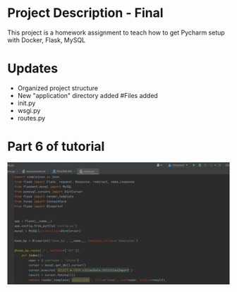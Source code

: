 # Project Description - Final
This project is a homework assignment to teach how to get Pycharm setup with Docker, Flask, MySQL
# Updates
* Organized project structure
* New "application" directory added
#Files added
* init.py
* wsgi.py
* routes.py
# Part 6 of tutorial
![app factory](screenshots/Screenshot%20(20).png)
